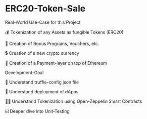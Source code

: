 # ERC20-Token-Sale

Real-World Use-Case for this Project

💰 Tokenization of any Assets as fungible Tokens (ERC20)

🏦 Creation of Bonus Programs, Vouchers, etc.

💲 Creation of a new crypto currency

🧾 Creation of a Payment-layer on top of Ethereum

Development-Goal

🧰 Understand truffle-config json file

🤖 Understand deployment of dApps

🦸‍♂️ Understand Tokenization using Open-Zeppelin Smart Contracts

☑️ Deeper dive into Unit-Testing
